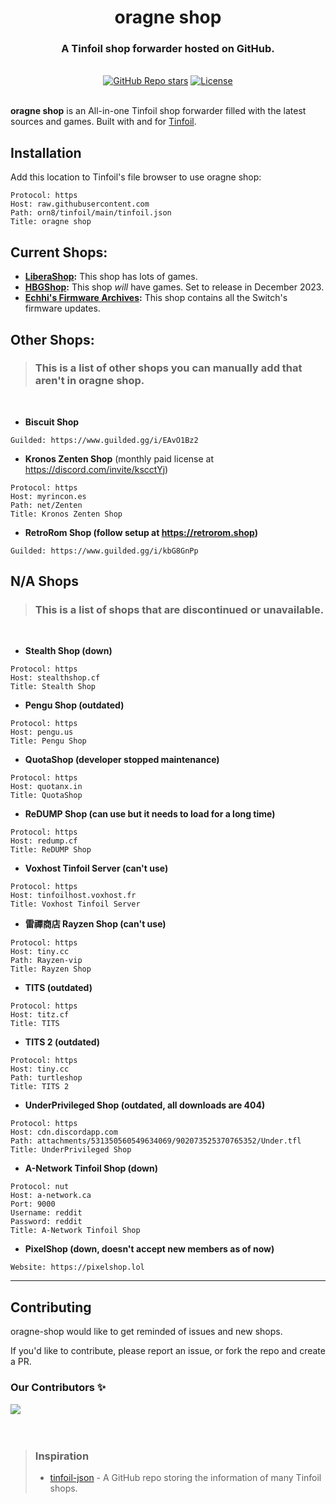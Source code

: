 <div align="center">
  <h1 align="center">oragne shop</h1>
  <h3>A Tinfoil shop forwarder hosted on GitHub.</h3>
</div>

</br>

<div align="center">
  <a href="https://github.com/orn8/tinfoil/stargazers"><img alt="GitHub Repo stars" src="https://img.shields.io/github/stars/orn8/orn8.github.io?style=for-the-badge"></a>
  <a href="https://github.com/orn8/tinfoil/blob/main/LICENSE"><img alt="License" src="https://img.shields.io/badge/license-EPLv2-purple?style=for-the-badge"></a>
</div>

</br>

**oragne shop** is an All-in-one Tinfoil shop forwarder filled with the latest sources and games. Built with and for [Tinfoil](https://blawar.github.io/tinfoil/custom_index/).

## Installation

Add this location to Tinfoil's file browser to use oragne shop:

```
Protocol: https
Host: raw.githubusercontent.com
Path: orn8/tinfoil/main/tinfoil.json
Title: oragne shop
```

## Current Shops:

- **[LiberaShop](https://liberashop.rs):** This shop has lots of games.
- **[HBGShop](https://wpapp.cc):** This shop *will* have games. Set to release in December 2023.
- **[Echhi's Firmware Archives](https://e.cchi.me/firmware.tfl):** This shop contains all the Switch's firmware updates.

## Other Shops:
> ### This is a list of other shops you can manually add that aren't in oragne shop.

</br>

* **Biscuit Shop**
```
Guilded: https://www.guilded.gg/i/EAvO1Bz2
```

* **Kronos Zenten Shop** (monthly paid license at https://discord.com/invite/kscctYj)
```
Protocol: https
Host: myrincon.es
Path: net/Zenten
Title: Kronos Zenten Shop
```


* **RetroRom Shop (follow setup at https://retrorom.shop)**
```
Guilded: https://www.guilded.gg/i/kbG8GnPp
```

## N/A Shops
> ### This is a list of shops that are discontinued or unavailable.

</br>

* **Stealth Shop (down)**
```
Protocol: https
Host: stealthshop.cf
Title: Stealth Shop
```

* **Pengu Shop (outdated)**
```
Protocol: https
Host: pengu.us
Title: Pengu Shop
```

* **QuotaShop (developer stopped maintenance)**
```
Protocol: https
Host: quotanx.in
Title: QuotaShop
```

* **ReDUMP Shop (can use but it needs to load for a long time)**
```
Protocol: https
Host: redump.cf
Title: ReDUMP Shop
```

* **Voxhost Tinfoil Server (can't use)**
```
Protocol: https
Host: tinfoilhost.voxhost.fr
Title: Voxhost Tinfoil Server
```

* **雷禪商店 Rayzen Shop (can't use)**
```
Protocol: https
Host: tiny.cc
Path: Rayzen-vip
Title: Rayzen Shop
```

* **TITS (outdated)**
```
Protocol: https
Host: titz.cf
Title: TITS
```

* **TITS 2 (outdated)**
```
Protocol: https
Host: tiny.cc
Path: turtleshop
Title: TITS 2
```

* **UnderPrivileged Shop (outdated, all downloads are 404)**
```
Protocol: https
Host: cdn.discordapp.com
Path: attachments/531350560549634069/902073525370765352/Under.tfl
Title: UnderPrivileged Shop
```

* **A-Network Tinfoil Shop (down)**
```
Protocol: nut
Host: a-network.ca
Port: 9000
Username: reddit
Password: reddit
Title: A-Network Tinfoil Shop
```

* **PixelShop (down, doesn't accept new members as of now)**
```
Website: https://pixelshop.lol
```

---

## Contributing

oragne-shop would like to get reminded of issues and new shops.

If you'd like to contribute, please report an issue, or fork the repo and create a PR.

### Our Contributors ✨

<a href="https://github.com/orn8/tinfoil/graphs/contributors">
  <img src="https://contrib.rocks/image?repo=orn8/tinfoil" />
</a>

</br>
</br>
</br>

<blockquote>
<h3>Inspiration</h3>

- [tinfoil-json](https://github.com/carcaschoi/tinfoil-json) - A GitHub repo storing the information of many Tinfoil shops.
</blockquote>
